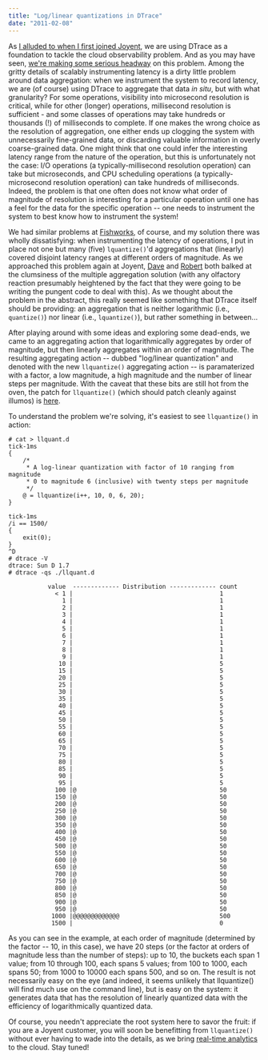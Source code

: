 ```yaml
---
title: "Log/linear quantizations in DTrace"
date: "2011-02-08"
---
```


As [I alluded to when I first joined Joyent](http://dtrace.org/blogs/bmc/2010/07/30/hello-joyent/), we are using DTrace as a foundation to tackle the cloud observability problem. And as you may have seen, [we're making some serious headway](http://dtrace.org/blogs/brendan/2011/01/24/cloud-analytics-first-video/) on this problem. Among the gritty details of scalably instrumenting latency is a dirty little problem around data aggregation: when we instrument the system to record latency, we are (of course) using DTrace to aggregate that data _in situ_, but with what granularity? For some operations, visibility into microsecond resolution is critical, while for other (longer) operations, millisecond resolution is sufficient - and some classes of operations may take hundreds or thousands (!) of milliseconds to complete. If one makes the wrong choice as the resolution of aggregation, one either ends up clogging the system with unnecessarily fine-grained data, or discarding valuable information in overly coarse-grained data. One might think that one could infer the interesting latency range from the nature of the operation, but this is unfortunately not the case: I/O operations (a typically-millisecond resolution operation) can take but microseconds, and CPU scheduling operations (a typically-microsecond resolution operation) can take hundreds of milliseconds. Indeed, the problem is that one often does not know what order of magnitude of resolution is interesting for a particular operation until one has a feel for the data for the specific operation -- one needs to instrument the system to best know how to instrument the system!

We had similar problems at [Fishworks](http://dtrace.org/blogs/bmc/2008/11/10/fishworks-now-it-can-be-told/), of course, and my solution there was wholly dissatisfying: when instrumenting the latency of operations, I put in place not one but many (five) `lquantize()`'d aggregations that (linearly) covered disjoint latency ranges at different orders of magnitude. As we approached this problem again at Joyent, [Dave](http://dtrace.org/blogs/dap/) and [Robert](http://dtrace.org/blogs/rm/) both balked at the clumsiness of the multiple aggregation solution (with any olfactory reaction presumably heightened by the fact that they were going to be writing the pungent code to deal with this). As we thought about the problem in the abstract, this really seemed like something that DTrace itself should be providing: an aggregation that is neither logarithmic (i.e., `quantize()`) nor linear (i.e., `lquantize()`), but rather something in between...

After playing around with some ideas and exploring some dead-ends, we came to an aggregating action that logarithmically aggregates by order of magnitude, but then linearly aggregates within an order of magnitude. The resulting aggregating action -- dubbed "log/linear quantization" and denoted with the new `llquantize()` aggregating action -- is paramaterized with a factor, a low magnitude, a high magnitude and the number of linear steps per magnitude. With the caveat that these bits are still hot from the oven, the patch for `llquantize()` (which should patch cleanly against illumos) is [here](http://dtrace.org/resources/bmc/dtrace-llquantize.patch).

To understand the problem we're solving, it's easiest to see `llquantize()` in action:

```
# cat > llquant.d
tick-1ms
{
	/*
	 * A log-linear quantization with factor of 10 ranging from magnitude
	 * 0 to magnitude 6 (inclusive) with twenty steps per magnitude
	 */
	@ = llquantize(i++, 10, 0, 6, 20);
}

tick-1ms
/i == 1500/
{
	exit(0);
}
^D
# dtrace -V
dtrace: Sun D 1.7
# dtrace -qs ./llquant.d

           value  ------------- Distribution ------------- count
             < 1 |                                         1
               1 |                                         1
               2 |                                         1
               3 |                                         1
               4 |                                         1
               5 |                                         1
               6 |                                         1
               7 |                                         1
               8 |                                         1
               9 |                                         1
              10 |                                         5
              15 |                                         5
              20 |                                         5
              25 |                                         5
              30 |                                         5
              35 |                                         5
              40 |                                         5
              45 |                                         5
              50 |                                         5
              55 |                                         5
              60 |                                         5
              65 |                                         5
              70 |                                         5
              75 |                                         5
              80 |                                         5
              85 |                                         5
              90 |                                         5
              95 |                                         5
             100 |@                                        50
             150 |@                                        50
             200 |@                                        50
             250 |@                                        50
             300 |@                                        50
             350 |@                                        50
             400 |@                                        50
             450 |@                                        50
             500 |@                                        50
             550 |@                                        50
             600 |@                                        50
             650 |@                                        50
             700 |@                                        50
             750 |@                                        50
             800 |@                                        50
             850 |@                                        50
             900 |@                                        50
             950 |@                                        50
            1000 |@@@@@@@@@@@@@                            500
            1500 |                                         0
```

As you can see in the example, at each order of magnitude (determined by the factor -- 10, in this case), we have 20 steps (or the factor at orders of magnitude less than the number of steps): up to 10, the buckets each span 1 value; from 10 through 100, each spans 5 values; from 100 to 1000, each spans 50; from 1000 to 10000 each spans 500, and so on. The result is not necessarily easy on the eye (and indeed, it seems unlikely that llquantize() will find much use on the command line), but is easy on the system: it generates data that has the resolution of linearly quantized data with the efficiency of logarithmically quantized data.

Of course, you needn't appreciate the root system here to savor the fruit: if you are a Joyent customer, you will soon be benefitting from `llquantize()` without ever having to wade into the details, as we bring [real-time analytics](http://joyeur.com/2011/01/24/executive-speaker-series-bryan-cantrill-and-brendan-gregg-on-cloud-analytics/) to the cloud. Stay tuned!
